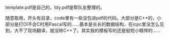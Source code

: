 template.pdf是自己的，tdy.pdf是帮队友整理的。

随意取用，开头有目录，code里有一些没包进pdf的代码。大部分是C++的，小部分是打OI不会C时用Pascal写的……基本是长长的数据结构，在icpc里没怎么见到，大不了现场翻译，就没转C++了。其实我的模板写的还是挺短小精悍的……
